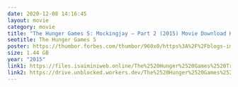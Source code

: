 ```yaml
---
date: 2020-12-08 14:16:45
layout: movie
category: movie
title: "The Hunger Games 5: Mockingjay – Part 2 (2015) Movie Download HD Tamilrockers"
seotitle: The Hunger Games 5
poster: https://thumbor.forbes.com/thumbor/960x0/https%3A%2F%2Fblogs-images.forbes.com%2Fscottmendelson%2Ffiles%2F2015%2F11%2Fmockingjaypostersmall_0.jpg
size: 1.44 GB
year: "2015"
link1: https://files.isaiminiweb.online/The%2520Hunger%2520Games%2520Trilogy%2520(2012%2520to%25202015)/The%2520Hunger%2520Games%3A%2520Mockingjay%2520-%2520Part%25202%2520(2015)%2520%5B720p%2520BDRip%2520-%2520%5BTamil%2520%2B%2520Telugu%2520%2B%2520Hin%2520%2B%2520Eng%5D%2520-%2520x264%2520-%25201GB%5D.mkv?rootId=0AN9zhQ1hps-9Uk9PVA
link2: https://drive.unblocked.workers.dev/The%2520Hunger%2520Games%2520Trilogy%2520(2012%2520to%25202015)/The%2520Hunger%2520Games%3A%2520Mockingjay%2520-%2520Part%25202%2520(2015)%2520%5B720p%2520BDRip%2520-%2520%5BTamil%2520%2B%2520Telugu%2520%2B%2520Hin%2520%2B%2520Eng%5D%2520-%2520x264%2520-%25201GB%5D.mkv?rootId=0AN9zhQ1hps-9Uk9PVA
---
```

